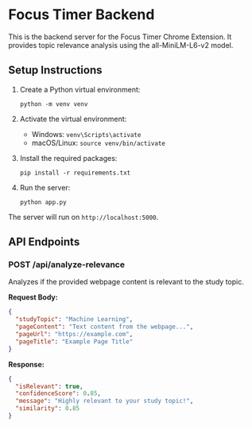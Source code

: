 # Focus Timer Backend

This is the backend server for the Focus Timer Chrome Extension. It provides topic relevance analysis using the all-MiniLM-L6-v2 model.

## Setup Instructions

1. Create a Python virtual environment:

   ```
   python -m venv venv
   ```

2. Activate the virtual environment:

   - Windows: `venv\Scripts\activate`
   - macOS/Linux: `source venv/bin/activate`

3. Install the required packages:

   ```
   pip install -r requirements.txt
   ```

4. Run the server:
   ```
   python app.py
   ```

The server will run on `http://localhost:5000`.

## API Endpoints

### POST /api/analyze-relevance

Analyzes if the provided webpage content is relevant to the study topic.

**Request Body:**

```json
{
  "studyTopic": "Machine Learning",
  "pageContent": "Text content from the webpage...",
  "pageUrl": "https://example.com",
  "pageTitle": "Example Page Title"
}
```

**Response:**

```json
{
  "isRelevant": true,
  "confidenceScore": 0.85,
  "message": "Highly relevant to your study topic!",
  "similarity": 0.85
}
```
